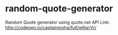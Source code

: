 # random-quote-generator
Random Quote generator using quote.net API
Link: http://codepen.io/captainmoha/full/wKwrVr/
